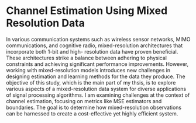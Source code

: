 # Channel Estimation Using Mixed Resolution Data

In various communication systems such as wireless sensor networks, MIMO communications,
and cognitive radio, mixed-resolution architectures that incorporate both 1-bit and high-
resolution data have proven beneficial. These architectures strike a balance between adhering
to physical constraints and achieving significant performance improvements. However, working
with mixed-resolution models introduces new challenges in designing estimation and learning
methods for the data they produce. The objective of this study, which is the main part of my thsis, is to explore various aspects of a
mixed-resolution data system for diverse applications of signal processing algorithms. I am
examining challenges at the context of channel estimation, focusing on metrics like
MSE estimators and boundaries. The goal is to determine how mixed-resolution observations
can be harnessed to create a cost-effective yet highly efficient system.
